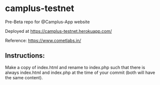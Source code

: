 # camplus-testnet
Pre-Beta repo for @Camplus-App website

Deployed at https://camplus-testnet.herokuapp.com/

Reference: https://www.cometlabs.in/ 

## Instructions: 
 Make a copy of index.html and rename to index.php such that there is always index.html and index.php at the time of your commit (both will have the same content).
